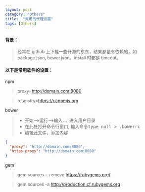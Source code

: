 ```yaml
---
layout: post
category: "Others"
title:  "常用的代理设置"
tags: [Others]
---
```


#### 背景：

> 经常在 github 上下载一些开源的东东，结果都是有依赖的，如 package.json, bower.json。install 时都是 timeout。

#### 以下是常用软件的设置：

npm

> proxy=http://domain.com:8080

> resgistry=https://r.cnpmjs.org

bower

> - 开始-->运行-->输入<kbd>.</kbd>，进入用户目录
> - 在此处打开命令行窗口, 输入命令<kbd>type null > .bowerrc</kbd>
> - 编辑此文件，添加内容

```json
{
  "proxy": "http://domain.com:8080",
  "https-proxy": "http://domain.com:8080"
}
```

gem

> gem sources --remove https://rubygems.org/

> gem sources -a http://production.cf.rubygems.org
